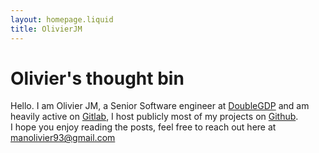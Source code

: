 ```yaml
---
layout: homepage.liquid
title: OlivierJM
---
```


# Olivier's thought bin

Hello. I am Olivier JM, a Senior Software engineer at [DoubleGDP](http://doublegdp.com/about) and am heavily active on [Gitlab](https://gitlab.com/olivierjmm), I host publicly most of my projects on [Github](https://github.com/olivierjm).  
I hope you enjoy reading the posts, feel free to reach out here at [manolivier93@gmail.com](mailto:manolivier93@gmail.com) 
